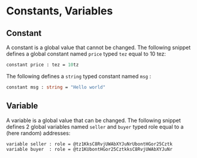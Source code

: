 # Constants, Variables

## Constant

A constant is a global value that cannot be changed. The following snippet defines a global constant named `price` typed `tez` equal to 10 tez:

```ocaml
constant price : tez = 10tz
```

The following defines a `string` typed constant named `msg` :

```ocaml
constant msg : string = "Hello world"
```

## Variable

A variable is a global value that can be changed. The following snippet defines 2 global variables named `seller` and `buyer` typed role equal to a \(here random\) addresses:

```ocaml
variable seller : role = @tz1KksC8RvjUWAbXYJuNrUbontHGor25Cztk
variable buyer  : role = @tz1KUbontHGor25CztkksC8RvjUWAbXYJuNr
```



